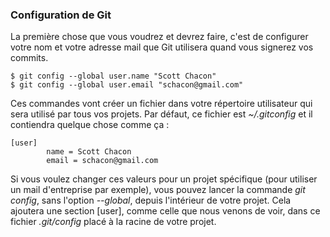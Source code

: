 ### Configuration de Git ###

La première chose que vous voudrez et devrez faire, c'est de configurer
votre nom et votre adresse mail que Git utilisera quand vous signerez
vos commits.

    $ git config --global user.name "Scott Chacon"
    $ git config --global user.email "schacon@gmail.com"

Ces commandes vont créer un fichier dans votre répertoire utilisateur qui 
sera utilisé par tous vos projets. Par défaut, ce fichier est
*~/.gitconfig* et il contiendra quelque chose comme ça :

    [user]
            name = Scott Chacon
            email = schacon@gmail.com
            
Si vous voulez changer ces valeurs pour un projet spécifique (pour utiliser
un mail d'entreprise par exemple), vous pouvez lancer la commande
*git config*, sans l'option *--global*, depuis l'intérieur de votre projet. 
Cela ajoutera une section [user], comme celle que nous venons
de voir, dans ce fichier *.git/config* placé à la racine de votre projet.

